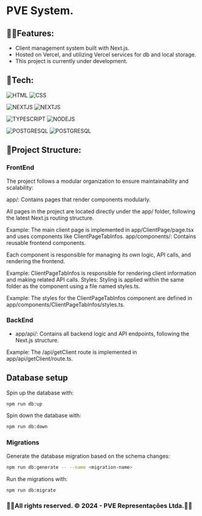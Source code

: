 <h1>PVE System.</h1>

<h2>🐱‍👤Features:</h2>

- Client management system built with Next.js.
- Hosted on Vercel, and utilizing Vercel services for db and local storage.
- This project is currently under development.

<h2>🤖Tech:</h2>

![HTML](https://img.shields.io/badge/-HTML-05122A?style=flat&color=blue&logo=HTML5)
![CSS](https://img.shields.io/badge/-CSS-05122A?style=flat&color=blue&logo=CSS3)

![NEXTJS](https://img.shields.io/badge/-NextJS-05122A?style=flat&color=grey&logo=nextdotjs)
![NEXTJS](https://img.shields.io/badge/-Material.UI-05122A?style=flat&color=pink&logo=mui)

![TYPESCRIPT](https://img.shields.io/badge/-typeScript-05122A?style=flat&color=9cf&logo=TYPESCRIPT)
![NODEJS](https://img.shields.io/badge/-nodeJS-05122A?style=flat&color=9cf&logo=node.js)

![POSTGRESQL](https://img.shields.io/badge/-PostgreSql-05122A?style=flat&color=red&logo=POSTGRESQL)
![POSTGRESQL](https://img.shields.io/badge/-VERCEL-05122A?style=flat&color=darkblue&logo=vercel)

<h2>📁Project Structure:</h2>

### FrontEnd

The project follows a modular organization to ensure maintainability and scalability:

app/: Contains pages that render components modularly.

All pages in the project are located directly under the app/ folder, following the latest Next.js routing structure.

Example: The main client page is implemented in app/ClientPage/page.tsx and uses components like ClientPageTabInfos.
app/components/: Contains reusable frontend components.

Each component is responsible for managing its own logic, API calls, and rendering the frontend.

Example: ClientPageTabInfos is responsible for rendering client information and making related API calls.
Styles: Styling is applied within the same folder as the component using a file named styles.ts.

Example: The styles for the ClientPageTabInfos component are defined in app/components/ClientPageTabInfos/styles.ts.

### BackEnd

- app/api/: Contains all backend logic and API endpoints, following the Next.js structure.

Example: The /api/getClient route is implemented in app/api/getClient/route.ts.

## Database setup

Spin up the database with:

```bash
npm run db:up
```

Spin down the database with:

```bash
npm run db:down
```

### Migrations

Generate the database migration based on the schema changes:

```bash
npm run db:generate -- --name <migration-name>
```

Run the migrations with:

```bash
npm run db:migrate
```

<h3>🐱‍🏍All rights reserved. © 2024 - PVE Representações Ltda.🐱‍🏍</h3>
